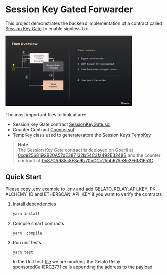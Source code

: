 # Session Key Gated Forwarder

This project demonstrates the backend implementation of a contract called [Session Key Gate](contracts/SessionKeyGate.sol) to enable signless Ux.

<img src="docs/flow.png" width="400">

The most important files to look at are:

- Session Key Gate contract [SessionKeyGate.sol](/contracts/SessionKeyGate.sol)
- Counter Contract [Counter.sol](/contracts/Counter.sol)
- TempKey class used to generate/store the Session Keys [TempKey](/scripts/tempKey.ts)


> **Note**  
> The Session Key Gate contract is deployed on Goerli at [0xde2568192B20A57dE387132b54C3fa492E33483](https://goerli.etherscan.io/address/0xde2568192B20A57dE387132b54C3fa492E334837#code) and the counter contract at [0x87CA985c8F3e9b70bCCc25bb67Ae3e2F6f31F51C](https://goerli.etherscan.io/address/0x87CA985c8F3e9b70bCCc25bb67Ae3e2F6f31F51C)

## Quick Start

Please copy .env.example to .env and add GELATO_RELAY_API_KEY, PK, ALCHEMY_ID and ETHERSCAN_API_KEY if you want to verify the contracts

1. Install dependencies
   ```
   yarn install
   ```
2. Compile smart contracts
   ```
   yarn  compile
   ```
3. Run unit tests
   ```
   yarn test
   ```
   In the Unit test [file](/test//Counter.test.ts) we are mocking the Gelato Relay sponsoredCallERC2771 calls appending the address to the payload